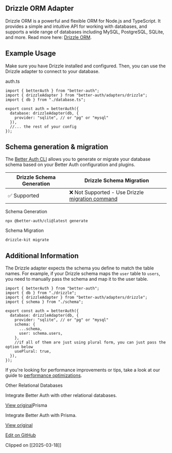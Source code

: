 ## Drizzle ORM Adapter

Drizzle ORM is a powerful and flexible ORM for Node.js and TypeScript. It provides a simple and intuitive API for working with databases, and supports a wide range of databases including MySQL, PostgreSQL, SQLite, and more. Read more here: [Drizzle ORM](https://orm.drizzle.team/).

## Example Usage

Make sure you have Drizzle installed and configured. Then, you can use the Drizzle adapter to connect to your database.

auth.ts

```
import { betterAuth } from "better-auth";
import { drizzleAdapter } from "better-auth/adapters/drizzle";
import { db } from "./database.ts";
 
export const auth = betterAuth({
  database: drizzleAdapter(db, {
    provider: "sqlite", // or "pg" or "mysql"
  }), 
  //... the rest of your config
});
```

## Schema generation & migration

The [Better Auth CLI](https://www.better-auth.com/docs/concepts/cli) allows you to generate or migrate your database schema based on your Better Auth configuration and plugins.

| Drizzle Schema Generation | Drizzle Schema Migration |
| --- | --- |
| ✅ Supported | ❌ Not Supported - Use Drizzle [migration command](https://orm.drizzle.team/docs/migrations) |

Schema Generation

```
npx @better-auth/cli@latest generate
```

Schema Migration

```
drizzle-kit migrate
```

## Additional Information

The Drizzle adapter expects the schema you define to match the table names. For example, if your Drizzle schema maps the `user` table to `users`, you need to manually pass the schema and map it to the user table.

```
import { betterAuth } from "better-auth";
import { db } from "./drizzle";
import { drizzleAdapter } from "better-auth/adapters/drizzle";
import { schema } from "./schema";
 
export const auth = betterAuth({
  database: drizzleAdapter(db, {
    provider: "sqlite", // or "pg" or "mysql"
    schema: {
      ...schema,
      user: schema.users,
    },
    //if all of them are just using plural form, you can just pass the option below
    usePlural: true,
  }),
});
```

If you're looking for performance improvements or tips, take a look at our guide to [performance optimizations](https://www.better-auth.com/docs/guides/optimizing-for-performance).

Other Relational Databases

Integrate Better Auth with other relational databases.

[View original](https://www.better-auth.com/docs/adapters/other-relational-databases)Prisma

Integrate Better Auth with Prisma.

[View original](https://www.better-auth.com/docs/adapters/prisma)

[Edit on GitHub](https://github.com/better-auth/better-auth/blob/main/docs/content/docs/adapters/drizzle.mdx)

Clipped on [[2025-03-18]]